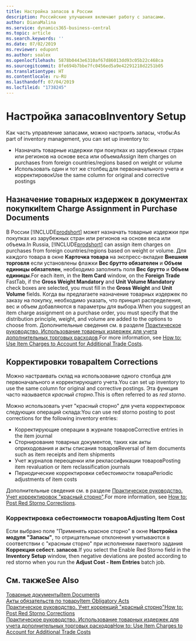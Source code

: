 ```yaml
---
title: Настройка запасов в России
description: Российские улучшения включают работу с запасами.
author: DianaMalina
ms.service: dynamics365-business-central
ms.topic: article
ms.search.keywords: ''
ms.date: 07/02/2019
ms.reviewer: edupont
ms.author: soalex
ms.openlocfilehash: 5878b0443e6310af67d86013dd93c05b22c468ca
ms.sourcegitcommit: 8fe694b7bbe7fc0456ed5a9e42291218d2251b05
ms.translationtype: HT
ms.contentlocale: ru-RU
ms.lasthandoff: 07/04/2019
ms.locfileid: "1738245"
---
```

# <a name="inventory-setup"></a><span data-ttu-id="281b0-103">Настройка запасов</span><span class="sxs-lookup"><span data-stu-id="281b0-103">Inventory Setup</span></span>

<span data-ttu-id="281b0-104">Как часть управление запасами, можно настроить запасы, чтобы:</span><span class="sxs-lookup"><span data-stu-id="281b0-104">As part of inventory management, you can set up inventory to:</span></span> 

- <span data-ttu-id="281b0-105">Назначать товарные издержки при покупках из зарубежных стран или регионов на основе веса или объема</span><span class="sxs-lookup"><span data-stu-id="281b0-105">Assign item charges on purchases from foreign countries/regions based on weight or volume</span></span>
- <span data-ttu-id="281b0-106">Использовать один и тот же столбец для первоначального учета и корректировок</span><span class="sxs-lookup"><span data-stu-id="281b0-106">Use the same column for original and corrective postings</span></span>

## <a name="item-charge-assignment-in-purchase-documents"></a><span data-ttu-id="281b0-107">Назначение товарных издержек в документах покупки</span><span class="sxs-lookup"><span data-stu-id="281b0-107">Item Charge Assignment in Purchase Documents</span></span>

<span data-ttu-id="281b0-108">В России [!INCLUDE[prodshort](../../includes/prodshort.md)] может назначать товарные издержки при покупках из зарубежных стран или регионов на основе веса или объема.</span><span class="sxs-lookup"><span data-stu-id="281b0-108">In Russia, [!INCLUDE[prodshort](../../includes/prodshort.md)] can assign item charges on purchases from foreign countries/regions based on weight or volume.</span></span> <span data-ttu-id="281b0-109">Для каждого товара в окне **Карточка товара** на экспресс-вкладке **Внешняя торговля** если установлены флажки **Вес брутто обязателен** и **Объем единицы обязателен**, необходимо заполнить поля **Вес брутто** и **Объем единицы**.</span><span class="sxs-lookup"><span data-stu-id="281b0-109">For each item, in the **Item Card** window, on the **Foreign Trade** FastTab, if the **Gross Weight Mandatory** and **Unit Volume Mandatory** check boxes are selected, you must fill in the **Gross Weight** and **Unit Volume** fields.</span></span> <span data-ttu-id="281b0-110">Когда вы предлагаете назначение товарных издержек по заказу на покупку, необходимо указать, что принцип распределения, вес и объем добавляются в параметры для выбора.</span><span class="sxs-lookup"><span data-stu-id="281b0-110">When you suggest an item charge assignment on a purchase order, you must specify that the distribution principle, weight, and volume are added to the options to choose from.</span></span> <span data-ttu-id="281b0-111">Дополнительные сведения см. в разделе [Практическое руководство. Использование товарных издержек для учета дополнительных торговых расходов](../../payables-how-assign-item-charges.md).</span><span class="sxs-lookup"><span data-stu-id="281b0-111">For more information, see [How to: Use Item Charges to Account for Additional Trade Costs](../../payables-how-assign-item-charges.md).</span></span>

## <a name="item-corrections"></a><span data-ttu-id="281b0-112">Корректировки товара</span><span class="sxs-lookup"><span data-stu-id="281b0-112">Item Corrections</span></span>

<span data-ttu-id="281b0-113">Можно настраивать склад на использование одного столбца для первоначального и корректирующего учета.</span><span class="sxs-lookup"><span data-stu-id="281b0-113">You can set up inventory to use the same column for original and corrective postings.</span></span> <span data-ttu-id="281b0-114">Эта функция часто называется *красный сторно*.</span><span class="sxs-lookup"><span data-stu-id="281b0-114">This is often referred to as *red storno*.</span></span>

<span data-ttu-id="281b0-115">Можно использовать учет "красный сторно" для учета корректировок следующих операций склада:</span><span class="sxs-lookup"><span data-stu-id="281b0-115">You can use red storno posting to post corrections for the following inventory entries:</span></span>

- <span data-ttu-id="281b0-116">Корректирующие операции в журнале товаров</span><span class="sxs-lookup"><span data-stu-id="281b0-116">Corrective entries in the item journal</span></span>
- <span data-ttu-id="281b0-117">Сторнирование товарных документов, таких как акты оприходования и акты списания товаров</span><span class="sxs-lookup"><span data-stu-id="281b0-117">Reversal of item documents such as item receipts and item shipments</span></span>
- <span data-ttu-id="281b0-118">Учет журналов переоценки или реклассификации товаров</span><span class="sxs-lookup"><span data-stu-id="281b0-118">Posting item revaluation or item reclassification journals</span></span>
- <span data-ttu-id="281b0-119">Периодические корректировки себестоимости товара</span><span class="sxs-lookup"><span data-stu-id="281b0-119">Periodic adjustments of item costs</span></span>

<span data-ttu-id="281b0-120">Дополнительные сведения см. в разделе [Практическое руководство. Учет корректировок "красный сторно"](How-to-Post-Red-Storno-Corrections.md).</span><span class="sxs-lookup"><span data-stu-id="281b0-120">For more information, see [How to: Post Red Storno Corrections](How-to-Post-Red-Storno-Corrections.md).</span></span>

### <a name="adjusting-item-cost"></a><span data-ttu-id="281b0-121">Корректировка себестоимости товаров</span><span class="sxs-lookup"><span data-stu-id="281b0-121">Adjusting Item Cost</span></span>

<span data-ttu-id="281b0-122">Если выбрано поле "Применять красное сторно" в окне **Настройка модуля "Запасы"**, то отрицательные отклонения учитываются в соответствии с "красным сторно" при исполнении пакетного задания **Коррекция себест. запасов**.</span><span class="sxs-lookup"><span data-stu-id="281b0-122">If you select the Enable Red Storno field in the **Inventory Setup** window, then negative deviations are posted according to red storno when you run the **Adjust Cost - Item Entries** batch job.</span></span>

## <a name="see-also"></a><span data-ttu-id="281b0-123">См. также</span><span class="sxs-lookup"><span data-stu-id="281b0-123">See Also</span></span>

[<span data-ttu-id="281b0-124">Товарные документы</span><span class="sxs-lookup"><span data-stu-id="281b0-124">Item Documents</span></span>](Item-Documents.md)  
[<span data-ttu-id="281b0-125">Акты обязательств по товару</span><span class="sxs-lookup"><span data-stu-id="281b0-125">Item Obligatory Acts</span></span>](Item-Obligatory-Acts.md)  
[<span data-ttu-id="281b0-126">Практическое руководство. Учет коррекций "красный сторно"</span><span class="sxs-lookup"><span data-stu-id="281b0-126">How to: Post Red Storno Corrections</span></span>](How-to-Post-Red-Storno-Corrections.md)  
[<span data-ttu-id="281b0-127">Практическое руководство. Использование товарных издержек для учета дополнительных торговых расходов</span><span class="sxs-lookup"><span data-stu-id="281b0-127">How to: Use Item Charges to Account for Additional Trade Costs</span></span>](../../payables-how-assign-item-charges.md)  
